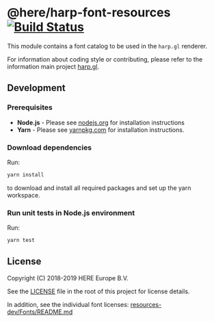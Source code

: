 # @here/harp-font-resources [![Build Status](https://travis-ci.com/heremaps/harp-font-resources.svg?token=XqJjRxFbW25Pc73LNRB9&branch=master)](https://travis-ci.com/heremaps/harp-font-resources)

This module contains a font catalog to be used in the `harp.gl` renderer.

For information about coding style or contributing, please refer to the information main project [harp.gl](https://github.com/heremaps/harp.gl).

## Development

### Prerequisites

* __Node.js__ - Please see [nodejs.org](https://nodejs.org/) for installation instructions
* __Yarn__ -  Please see [yarnpkg.com](https://yarnpkg.com/en/) for installation instructions.

### Download dependencies

Run:

```sh
yarn install
```

to download and install all required packages and set up the yarn workspace.

### Run unit tests in Node.js environment

Run:

```sh
yarn test
```

## License

Copyright (C) 2018-2019 HERE Europe B.V.

See the [LICENSE](./LICENSE) file in the root of this project for license details.

In addition, see the individual font licenses: [resources-dev/Fonts/README.md](resources-dev/Fonts/README.md)
